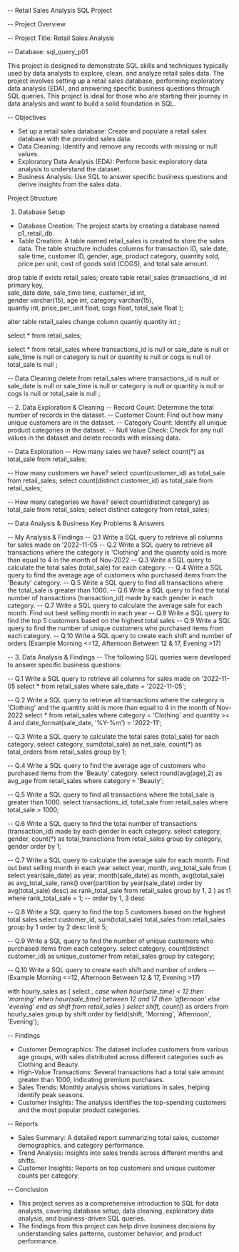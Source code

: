 -- Retail Sales Analysis SQL Project

-- Project Overview

-- Project Title: Retail Sales Analysis

-- Database: sql_query_p01

 This project is designed to demonstrate SQL skills and techniques typically used by data analysts to explore, clean, and analyze retail sales data. 
 The project involves setting up a retail sales database, performing exploratory data analysis (EDA), and answering specific business questions through SQL queries. 
 This project is ideal for those who are starting their journey in data analysis and want to build a solid foundation in SQL.

-- Objectives
* Set up a retail sales database: Create and populate a retail sales database with the provided sales data.
* Data Cleaning: Identify and remove any records with missing or null values.
* Exploratory Data Analysis (EDA): Perform basic exploratory data analysis to understand the dataset.
* Business Analysis: Use SQL to answer specific business questions and derive insights from the sales data.

 Project Structure
 
 1. Database Setup
* Database Creation: The project starts by creating a database named p1_retail_db.
* Table Creation: A table named retail_sales is created to store the sales data. The table structure includes columns for transaction ID, sale date, sale time, customer ID, gender, age, product category, quantity sold, price per unit, cost of goods sold (COGS), and total sale amount.

drop table if exists retail_sales;
create table retail_sales
(transactions_id int primary key,	
sale_date	date,
sale_time	time,
customer_id int,	
gender	varchar(15),
age	int,
category varchar(15),	
quantiy	 int,
price_per_unit	float,
cogs float,	
total_sale float
);

alter table retail_sales
change column quantiy quantity int
;


select * from retail_sales;

select * from retail_sales
where 
transactions_id is null
 or
sale_date is null 
or
sale_time is null 
or
category is null 
or
quantity is null 
or
cogs is null 
or
total_sale is null 
;

-- Data Cleaning
delete from retail_sales
where 
transactions_id is null
 or
sale_date is null 
or
sale_time is null 
or
category is null 
or
quantity is null 
or
cogs is null 
or
total_sale is null 
;

-- 2. Data Exploration & Cleaning
-- Record Count: Determine the total number of records in the dataset.
-- Customer Count: Find out how many unique customers are in the dataset.
-- Category Count: Identify all unique product categories in the dataset.
-- Null Value Check: Check for any null values in the dataset and delete records with missing data.

-- Data Exploration
-- How many sales we have?
select count(*) as total_sale from retail_sales;

-- How many customers we have?
select count(customer_id) as total_sale from retail_sales;
select count(distinct customer_id) as total_sale from retail_sales;

-- How many categories we have?
select count(distinct category) as total_sale from retail_sales;
select distinct category from retail_sales;

-- Data Analysis & Business Key Problems & Answers

-- My Analysis & Findings
-- Q.1 Write a SQL query to retrieve all columns for sales made on '2022-11-05
-- Q.2 Write a SQL query to retrieve all transactions where the category is 'Clothing' and the quantity sold is more than equal to 4 in the month of Nov-2022
-- Q.3 Write a SQL query to calculate the total sales (total_sale) for each category.
-- Q.4 Write a SQL query to find the average age of customers who purchased items from the 'Beauty' category.
-- Q.5 Write a SQL query to find all transactions where the total_sale is greater than 1000.
-- Q.6 Write a SQL query to find the total number of transactions (transaction_id) made by each gender in each category.
-- Q.7 Write a SQL query to calculate the average sale for each month. Find out best selling month in each year
-- Q.8 Write a SQL query to find the top 5 customers based on the highest total sales 
-- Q.9 Write a SQL query to find the number of unique customers who purchased items from each category.
-- Q.10 Write a SQL query to create each shift and number of orders (Example Morning <=12, Afternoon Between 12 & 17, Evening >17)

-- 3. Data Analysis & Findings
-- The following SQL queries were developed to answer specific business questions:

-- Q.1 Write a SQL query to retrieve all columns for sales made on '2022-11-05
select * from retail_sales
where sale_date = '2022-11-05';

-- Q.2 Write a SQL query to retrieve all transactions where the category is 'Clothing' and the quantity sold is more than equal to 4 in the month of Nov-2022
select 
*
from retail_sales
where category = 'Clothing'
and quantity >= 4
and date_format(sale_date, '%Y-%m') = '2022-11';

-- Q.3 Write a SQL query to calculate the total sales (total_sale) for each category.
select
category, 
sum(total_sale) as net_sale,
count(*) as total_orders
from retail_sales
group by 1;

-- Q.4 Write a SQL query to find the average age of customers who purchased items from the 'Beauty' category.
select 
round(avg(age),2) as avg_age
from retail_sales
where 
category = 'Beauty';

-- Q.5 Write a SQL query to find all transactions where the total_sale is greater than 1000.
select 
transactions_id,
total_sale
from retail_sales
where total_sale > 1000;

-- Q.6 Write a SQL query to find the total number of transactions (transaction_id) made by each gender in each category.
select 
category,
gender,
count(*) as total_transctions
from retail_sales
group by 
category, 
gender
order by 1;

-- Q.7 Write a SQL query to calculate the average sale for each month. Find out best selling month in each year
select 
year,
month,
avg_total_sale
from
(
select 
year(sale_date) as year,
month(sale_date) as month,
avg(total_sale) as avg_total_sale,
rank() over(partition by year(sale_date) order by avg(total_sale) desc) as rank_total_sale
from retail_sales
group by 1, 2
) as t1
where rank_total_sale = 1;
-- order by 1, 3 desc

-- Q.8 Write a SQL query to find the top 5 customers based on the highest total sales 
select
customer_id,
sum(total_sale) total_sales
from retail_sales
group by 1
order by 2 desc
limit 5;

-- Q.9 Write a SQL query to find the number of unique customers who purchased items from each category.
select
category,
count(distinct customer_id) as unique_customer
from
retail_sales
group by category;

-- Q.10 Write a SQL query to create each shift and number of orders 
-- (Example Morning <=12, Afternoon Between 12 & 17, Evening >17) 

with hourly_sales as (
select *,
case
when hour(sale_time) < 12 then 'morning'
when hour(sale_time) between 12 and 17 then 'afternoon'
else 'evening'
end as shift
from retail_sales
)
select 
shift,
count(*) as orders
from hourly_sales
group by shift
order by field(shift, 'Morning', 'Afternoon', 'Evening');

-- Findings
* Customer Demographics: The dataset includes customers from various age groups, with sales distributed across different categories such as Clothing and Beauty.
* High-Value Transactions: Several transactions had a total sale amount greater than 1000, indicating premium purchases.
* Sales Trends: Monthly analysis shows variations in sales, helping identify peak seasons.
* Customer Insights: The analysis identifies the top-spending customers and the most popular product categories.

-- Reports
* Sales Summary: A detailed report summarizing total sales, customer demographics, and category performance.
* Trend Analysis: Insights into sales trends across different months and shifts.
* Customer Insights: Reports on top customers and unique customer counts per category.

-- Conclusion

* This project serves as a comprehensive introduction to SQL for data analysts, covering database setup, data cleaning, exploratory data analysis, and business-driven SQL queries.
* The findings from this project can help drive business decisions by understanding sales patterns, customer behavior, and product performance.



